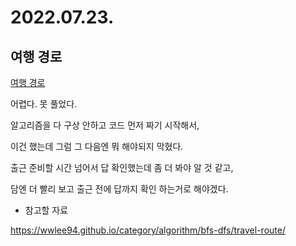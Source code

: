 # 2022.07.23.

## 여행 경로

[여행 경로](https://school.programmers.co.kr/learn/courses/30/lessons/43164#)

어렵다. 못 풀었다.

알고리즘을 다 구상 안하고 코드 먼저 짜기 시작해서,

이건 했는데 그럼 그 다음엔 뭐 해야되지 막혔다.

출근 준비할 시간 넘어서 답 확인했는데 좀 더 봐야 알 것 같고,

담엔 더 빨리 보고 출근 전에 답까지 확인 하는거로 해야겠다.

* 참고할 자료

https://wwlee94.github.io/category/algorithm/bfs-dfs/travel-route/